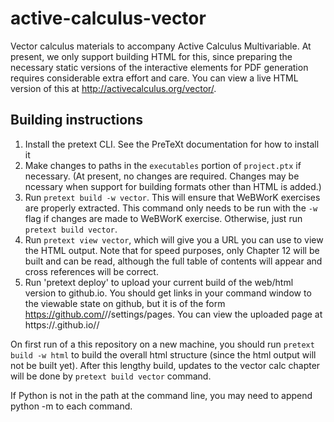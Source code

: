 # active-calculus-vector

Vector calculus materials to accompany Active Calculus
Multivariable. At present, we only support building HTML for this,
since preparing the necessary static versions of the interactive
elements for PDF generation requires considerable extra effort and
care. You can view a live HTML version of this at
http://activecalculus.org/vector/.

## Building instructions

1. Install the pretext CLI. See the PreTeXt documentation for how to
install it
2. Make changes to paths in the `executables` portion of `project.ptx`
   if necessary. (At present, no changes are required. Changes may be
   ncessary when support for building formats other than HTML is added.)
3. Run `pretext build -w vector`. This will ensure that WeBWorK
   exercises are properly extracted. This command only needs to be run
   with the `-w` flag if changes are made to WeBWorK
   exercise. Otherwise, just run `pretext build vector`.
4. Run `pretext view vector`, which will give you a URL you can use to
   view the HTML output. Note that for speed purposes, only Chapter 12
   will be built and can be read, although the full table of contents
   will appear and cross references will be correct.
5. Run 'pretext deploy' to upload your current build of the web/html version to github.io. You should get links in your command window to the viewable state on github, but it is of the form  https://github.com/<username>/<repository>/settings/pages. You can view the uploaded page at https://<username>.github.io/<repository>/

On first run of a this repository on a new machine, you should run 
`pretext build -w html` to build the overall html structure (since the 
html output will not be built yet). After this lengthy build, updates to 
the vector calc chapter will be done by `pretext build vector` command.

If Python is not in the path at the command line, you may need to append 
python -m to each command.